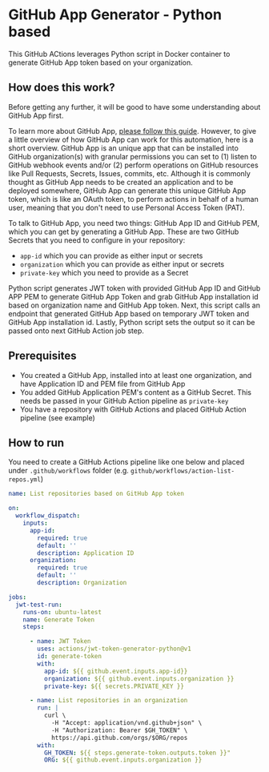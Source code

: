 # GitHub App Generator - Python based

This GitHub ACtions leverages Python script in Docker container to generate GitHub App token based on your organization.

## How does this work?

Before getting any further, it will be good to have some understanding about GitHub App first.

To learn more about GitHub App, [please follow this guide](https://docs.github.com/en/enterprise-cloud@latest/developers/apps/getting-started-with-apps/about-apps). However, to give a little overview of how GitHub App can work for this automation, here is a short overview. GitHub App is an unique app that can be installed into GitHub organization(s) with granular permissions you can set to (1) listen to GitHub webhook events and/or (2) perform operations on GitHub resources like Pull Requests, Secrets, Issues, commits, etc. Although it is commonly thought as GitHub App needs to be created an application and to be deployed somewhere, GitHub App can generate this unique GitHub App token, which is like an OAuth token, to perform actions in behalf of a human user, meaning that you don't need to use Personal Access Token (PAT).

To talk to GitHub App, you need two things: GitHub App ID and GitHub PEM, which you can get by generating a GitHub App. These are two GitHub Secrets that you need to configure in your repository:

- `app-id` which you can provide as either input or secrets
- `organization` which you can provide as either input or secrets
- `private-key` which you need to provide as a Secret


Python script generates JWT token with provided GitHub App ID and GitHub APP PEM to generate GitHub App Token and grab GitHub App installation id based on organization name and GitHub App token. Next, this script calls an endpoint that generated GitHub App based on temporary JWT token and GitHub App installation id. Lastly, Python script sets the output so it can be passed onto next GitHub Action job step.


## Prerequisites

- You created a GitHub App, installed into at least one organization, and have Application ID and PEM file from GitHub App
- You added GitHub Application PEM's content as a GitHub Secret. This needs be passed in your GitHub Action pipeline as `private-key`
- You have a repository with GitHub Actions and placed GitHub Action pipeline (see example)

## How to run

You need to create a GitHub Actions pipeline like one below and placed under `.github/workflows` folder (e.g. `github/workflows/action-list-repos.yml`)

```yaml
name: List repositories based on GitHub App token

on:
  workflow_dispatch:
    inputs:
      app-id:
        required: true
        default: ''
        description: Application ID
      organization:
        required: true
        default: ''
        description: Organization

jobs:
  jwt-test-run:
    runs-on: ubuntu-latest
    name: Generate Token
    steps:

      - name: JWT Token
        uses: actions/jwt-token-generator-python@v1
        id: generate-token
        with:
          app-id: ${{ github.event.inputs.app-id}}
          organization: ${{ github.event.inputs.organization }}
          private-key: ${{ secrets.PRIVATE_KEY }}

      - name: List repositories in an organization
        run: |
          curl \
            -H "Accept: application/vnd.github+json" \
            -H "Authorization: Bearer $GH_TOKEN" \
            https://api.github.com/orgs/$ORG/repos
        with:
          GH_TOKEN: ${{ steps.generate-token.outputs.token }}"
          ORG: ${{ github.event.inputs.organization }}
```

